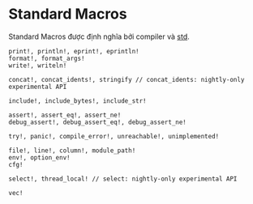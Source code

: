 # Standard Macros

Standard Macros được định nghĩa bởi compiler và [std](https://doc.rust-lang.org/std).

```
print!, println!, eprint!, eprintln!
format!, format_args!
write!, writeln!

concat!, concat_idents!, stringify // concat_idents: nightly-only experimental API

include!, include_bytes!, include_str!

assert!, assert_eq!, assert_ne!
debug_assert!, debug_assert_eq!, debug_assert_ne!

try!, panic!, compile_error!, unreachable!, unimplemented!

file!, line!, column!, module_path!
env!, option_env!
cfg!

select!, thread_local! // select: nightly-only experimental API

vec!
```
